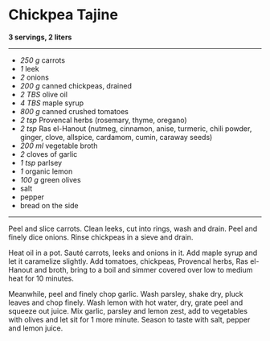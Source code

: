 # Chickpea Tajine

**3 servings, 2 liters**

---

- *250 g* carrots
- *1* leek
- *2* onions
- *200 g* canned chickpeas, drained
- *2 TBS* olive oil
- *4 TBS* maple syrup
- *800 g* canned crushed tomatoes
- *2 tsp* Provencal herbs (rosemary, thyme, oregano)
- *2 tsp* Ras el-Hanout (nutmeg, cinnamon, anise, turmeric, chili powder, ginger, clove, allspice, cardamom, cumin, caraway seeds)
- *200 ml* vegetable broth
- *2* cloves of garlic
- *1 tsp* parlsey
- *1* organic lemon
- *100 g* green olives
- salt
- pepper
- bread on the side

---

Peel and slice carrots. Clean leeks, cut into rings, wash and drain. Peel and finely dice onions. Rinse chickpeas in a sieve and drain.

Heat oil in a pot. Sauté carrots, leeks and onions in it. Add maple syrup and let it caramelize slightly. Add tomatoes, chickpeas, Provencal herbs, Ras el-Hanout and broth, bring to a boil and simmer covered over low to medium heat for 10 minutes.

Meanwhile, peel and finely chop garlic. Wash parsley, shake dry, pluck leaves and chop finely. Wash lemon with hot water, dry, grate peel and squeeze out juice. Mix garlic, parsley and lemon zest, add to vegetables with olives and let sit for 1 more minute. Season to taste with salt, pepper and lemon juice.